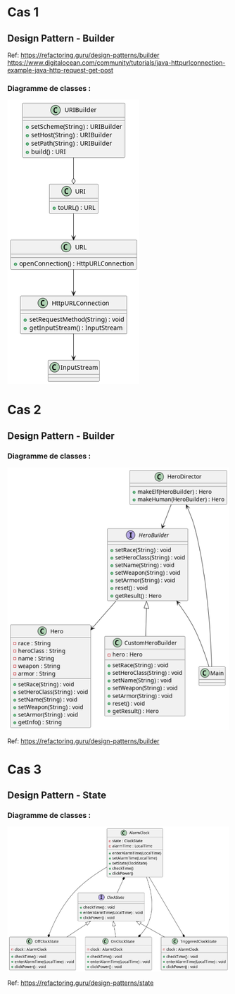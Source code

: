 # Cas 1
## Design Pattern - Builder

Ref: https://refactoring.guru/design-patterns/builder
https://www.digitalocean.com/community/tutorials/java-httpurlconnection-example-java-http-request-get-post

### Diagramme de classes :

![Diagram](./src/main/java/cas1/classDiagram.png)


# Cas 2

## Design Pattern - Builder

### Diagramme de classes :

![Diagram](./src/main/java/cas2/classDiagram.png)

Ref: https://refactoring.guru/design-patterns/builder

# Cas 3

## Design Pattern - State

### Diagramme de classes : 

![Diagram](./src/main/java/cas3/classDiagram.png)

Ref: https://refactoring.guru/design-patterns/state